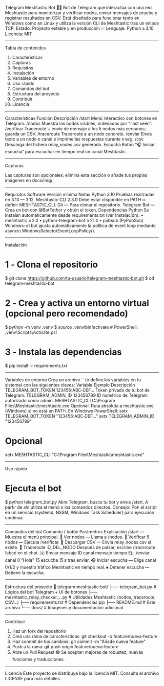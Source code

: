 Telegram Meshtastic Bot 🤖📡
Bot de Telegram que interactúa con una red Meshtastic para monitorizar y verificar nodos, enviar mensajes de prueba y registrar resultados en CSV. Está diseñado para funcionar tanto en Windows como en Linux y utiliza la versión CLI de Meshtastic tras un enlace TCP.
Estado: Proyecto estable y en producción ✅
Lenguaje: Python ≥ 3.10
Licencia: MIT
________________________________________
Tabla de contenidos
1.	Características
2.	Capturas
3.	Requisitos
4.	Instalación
5.	Variables de entorno
6.	Uso rápido
7.	Comandos del bot
8.	Estructura del proyecto
9.	Contribuir
10.	Licencia
________________________________________
Características
Función	Descripción
/start	Menú interactivo con botones en Telegram.
/nodos	Muestra los nodos visibles, ordenados por “:last seen”.
/verificar	Traceroute + envío de mensaje a los 5 nodos más cercanos; guarda un CSV.
/traceroute	Traceroute a un nodo concreto.
/enviar	Envía texto a un nodo o canal e imprime las respuestas durante n seg.
/csv	Descarga del fichero relay_nodes.csv generado.
Escucha	Botón “🎧 Iniciar escucha” para escuchar en tiempo real un canal Meshtastic.
________________________________________
Capturas
 
Las capturas son opcionales; elimina esta sección o añade tus propias imágenes en docs/img/.
________________________________________
Requisitos
Software	Versión mínima	Notas
Python	3.10	Pruebas realizadas en 3.10 — 3.12.
Meshtastic‑CLI	2.3.0	Debe estar disponible en PATH o definir MESHTASTIC_CLI.
Git	—	Para clonar el repositorio.
Telegram Bot	—	Crea un bot con @BotFather y obtén el token.
Dependencias Python
Se instalan automáticamente desde requirements.txt (ver Instalación).
•	meshtastic ≥ 2.3
•	python-telegram-bot ≥ 21.0
•	pubsub (PyPubSub)
Windows: el bot ajusta automáticamente la política de event loop mediante asyncio.WindowsSelectorEventLoopPolicy().
________________________________________
Instalación
# 1 ‑ Clona el repositorio
$ git clone https://github.com/tu‑usuario/telegram‑meshtastic‑bot.git
$ cd telegram‑meshtastic‑bot

# 2 ‑ Crea y activa un entorno virtual (opcional pero recomendado)
$ python -m venv .venv
$ source .venv/bin/activate    # PowerShell: .venv\Scripts\Activate.ps1

# 3 ‑ Instala las dependencias
$ pip install -r requirements.txt
________________________________________
Variables de entorno
Crea un archivo `` (o define las variables en tu sistema) con las siguientes claves:
Variable	Ejemplo	Descripción
TELEGRAM_BOT_TOKEN	123456:ABC‑DEF…	Token privado de tu bot de Telegram.
TELEGRAM_ADMIN_ID	123456789	ID numérico de Telegram autorizado como admin.
MESHTASTIC_CLI	C:\Program Files\Meshtastic\meshtastic.exe	Opcional. Ruta absoluta a meshtastic.exe (Windows) si no está en PATH.
En Windows PowerShell:
setx TELEGRAM_BOT_TOKEN "123456:ABC‑DEF…"
setx TELEGRAM_ADMIN_ID  "123456789"
# Opcional
setx MESHTASTIC_CLI "C:\Program Files\Meshtastic\meshtastic.exe"
________________________________________
Uso rápido
# Ejecuta el bot
$ python telegram_bot.py
Abre Telegram, busca tu bot y envía /start. A partir de ahí utiliza el menú o los comandos directos.
Consejo: Pon el script en un servicio (systemd, NSSM, Windows Task Scheduler) para ejecución continua.
________________________________________
Comandos del bot
Comando / botón	Parámetros	Explicación
/start	—	Muestra el menú principal.
📱 Ver nodos	—	Llama a /nodos.
🧪 Verificar 5 nodos	—	Ejecuta /verificar.
📄 Descargar CSV	—	Envia relay_nodes.csv si existe.
🔁 Traceroute	ID_DEL_NODO	Después de pulsar, escribe /traceroute !abcd en el chat.
✉️ Enviar mensaje	ID canal mensaje tiempo	Ej.: /enviar canal 0 "Hola" 15 escucha 15 s tras enviar.
🎧 Iniciar escucha	—	Elige canal 0/1/2 y muestra tráfico Meshtastic en tiempo real.
⏹ Detener escucha	—	Detiene la escucha.
________________________________________
Estructura del proyecto
📁 telegram‑meshtastic‑bot/
├── telegram_bot.py                  # Lógica del bot Telegram + UI de botones
├── meshtastic_relay_checker_...py   # Utilidades Meshtastic (nodos, traceroute, CSV…)
├── requirements.txt                # Dependencias pip
├── README.md                       # Este archivo
└── docs/                           # Imágenes y documentación adicional
________________________________________
Contribuir
1.	Haz un fork del repositorio
2.	Crea una rama de características: git checkout -b feature/nueva‑feature
3.	Haz commit de tus cambios: git commit -m "Añade nueva feature"
4.	Push a la rama: git push origin feature/nueva‑feature
5.	Abre un Pull Request 🟢
Se aceptan mejoras de robustez, nuevas funciones y traducciones.
________________________________________
Licencia
Este proyecto se distribuye bajo la licencia MIT. Consulta el archivo LICENSE para más detalles.
